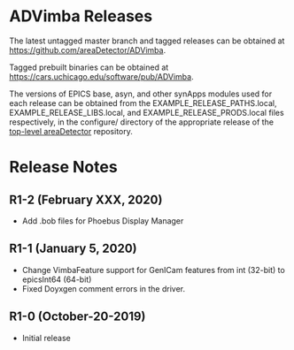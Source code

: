 ADVimba Releases
==================

The latest untagged master branch and tagged releases can be obtained at
https://github.com/areaDetector/ADVimba.

Tagged prebuilt binaries can be obtained at
https://cars.uchicago.edu/software/pub/ADVimba.

The versions of EPICS base, asyn, and other synApps modules used for each release can be obtained from 
the EXAMPLE_RELEASE_PATHS.local, EXAMPLE_RELEASE_LIBS.local, and EXAMPLE_RELEASE_PRODS.local
files respectively, in the configure/ directory of the appropriate release of the 
[top-level areaDetector](https://github.com/areaDetector/areaDetector) repository.


Release Notes
=============
R1-2 (February XXX, 2020)
----
* Add .bob files for Phoebus Display Manager

R1-1 (January 5, 2020)
----
* Change VimbaFeature support for GenICam features from int (32-bit) to epicsInt64 (64-bit)
* Fixed Doyxgen comment errors in the driver.

R1-0 (October-20-2019)
----
* Initial release
